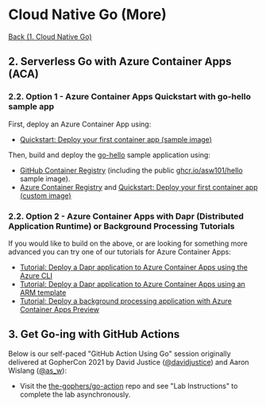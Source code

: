 # Cloud Native Go (More)

[Back (1. Cloud Native Go)](README.md)

## 2. Serverless Go with Azure Container Apps (ACA)

### 2.2. Option 1 - Azure Container Apps Quickstart with go-hello sample app

First, deploy an Azure Container App using:

- [Quickstart: Deploy your first container app (sample image)](https://docs.microsoft.com/en-ca/azure/container-apps/get-started?tabs=bash)

Then, build and deploy the [go-hello](go-hello) sample application using:

- [GitHub Container Registry](https://docs.github.com/en/packages/working-with-a-github-packages-registry/working-with-the-container-registry) (including the public [ghcr.io/asw101/hello](https://github.com/users/asw101/packages/container/package/hello) sample image).
- [Azure Container Registry](https://docs.microsoft.com/en-us/azure/container-registry/container-registry-quickstart-task-cli) and [Quickstart: Deploy your first container app (custom image)](https://docs.microsoft.com/en-ca/azure/container-apps/get-started-existing-container-image?tabs=bash&pivots=container-apps-private-registry#create-a-container-app)

### 2.2. Option 2 - Azure Container Apps with Dapr (Distributed Application Runtime) or Background Processing Tutorials

If you would like to build on the above, or are looking for something more advanced you can try one of our tutorials for Azure Container Apps:

- [Tutorial: Deploy a Dapr application to Azure Container Apps using the Azure CLI](https://docs.microsoft.com/en-ca/azure/container-apps/microservices-dapr?tabs=bash)
- [Tutorial: Deploy a Dapr application to Azure Container Apps using an ARM template](https://docs.microsoft.com/en-ca/azure/container-apps/microservices-dapr-azure-resource-manager?tabs=bash)
- [Tutorial: Deploy a background processing application with Azure Container Apps Preview](https://docs.microsoft.com/en-ca/azure/container-apps/background-processing?tabs=bash)

## 3. Get Go-ing with GitHub Actions

Below is our self-paced "GitHub Action Using Go" session originally delivered at GopherCon 2021 by David Justice ([@davidjustice](https://twitter.com/davidjustice)) and Aaron Wislang ([@as_w](https://twitter.com/as_w)):

- Visit the [the-gophers/go-action](https://github.com/the-gophers/go-action) repo and see "Lab Instructions" to complete the lab asynchronously.
